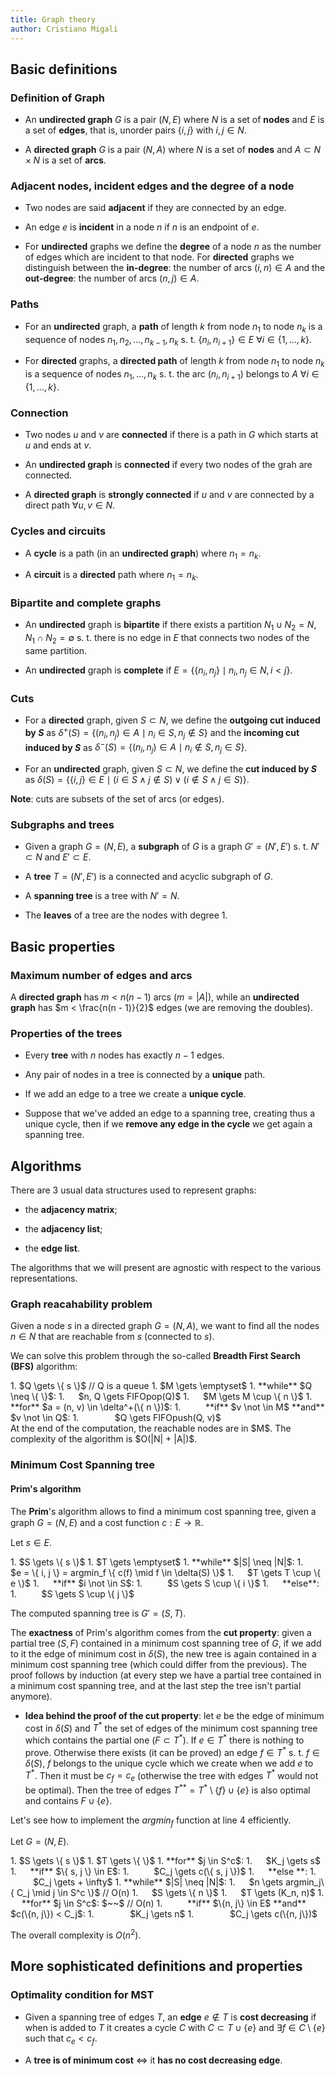 ```yaml
---
title: Graph theory
author: Cristiano Migali
---
```


## Basic definitions

### Definition of Graph

- An **undirected graph** $G$ is a pair $(N, E)$ where $N$ is a set of **nodes** and $E$ is a set of **edges**, that is, unorder pairs $\{i, j\}$ with $i, j \in N$.

- A **directed graph** $G$ is a pair $(N, A)$ where $N$ is a set of **nodes** and $A \subset N \times N$ is a set of **arcs**.

### Adjacent nodes, incident edges and the degree of a node

- Two nodes are said **adjacent** if they are connected by an edge.

- An edge $e$ is **incident** in a node $n$ if $n$ is an endpoint of $e$.

- For **undirected** graphs we define the **degree** of a node $n$ as the number of edges which are incident to that node. For **directed** graphs we distinguish between the **in-degree**: the number of arcs $(i, n) \in A$ and the **out-degree**: the number of arcs $(n, j) \in A$.

### Paths

- For an **undirected** graph, a **path** of length $k$ from node $n_1$ to node $n_k$ is a sequence of nodes $n_1, n_2, ..., n_{k-1}, n_k$ s. t. $\{n_i, n_{i + 1}\} \in E$ $\forall i \in \{1, ..., k\}$.

- For **directed** graphs, a **directed path** of length $k$ from node $n_1$ to node $n_k$ is a sequence of nodes $n_1, ..., n_k$ s. t. the arc $(n_i, n_{i + 1})$ belongs to $A$ $\forall i \in \{1, ..., k\}$.

### Connection

- Two nodes $u$ and $v$ are **connected** if there is a path in $G$ which starts at $u$ and ends at $v$.

- An **undirected graph** is **connected** if every two nodes of the grah are connected.

- A **directed graph** is **strongly connected** if $u$ and $v$ are connected by a direct path $\forall u, v \in N$.

### Cycles and circuits

- A **cycle** is a path (in an **undirected graph**) where $n_1 = n_k$.

- A **circuit** is a **directed** path where $n_1 = n_k$.

### Bipartite and complete graphs

- An **undirected** graph is **bipartite** if there exists a partition $N_1 \cup N_2 = N, N_1 \cap N_2 = \emptyset$ s. t. there is no edge in $E$ that connects two nodes of the same partition.

- An **undirected** graph is **complete** if $E = \{ \{n_i, n_j\} \mid n_i, n_j \in N, i < j \}$.

### Cuts

- For a **directed** graph, given $S \subset N$, we define the **outgoing cut induced by $S$** as $\delta^+(S) = \{ (n_i, n_j) \in A \mid n_i \in S, n_j \not \in S \}$ and the **incoming cut induced by $S$** as $\delta^-(S) = \{ (n_i, n_j) \in A \mid n_i \not \in S, n_j \in S \}$.

- For an **undirected** graph, given $S \subset N$, we define the **cut induced by $S$** as $\delta(S) = \{ \{i, j\} \in E \mid (i \in S \wedge j \not \in S) \vee (i \not \in S \wedge j \in S) \}$.

**Note**: cuts are subsets of the set of arcs (or edges).

### Subgraphs and trees

- Given a graph $G = (N, E)$, a **subgraph** of $G$ is a graph $G' = (N', E')$ s. t. $N' \subset N$ and $E' \subset E$.

- A **tree** $T = (N', E')$ is a connected and acyclic subgraph of $G$.

- A **spanning tree** is a tree with $N' = N$.

- The **leaves** of a tree are the nodes with degree 1.

## Basic properties

### Maximum number of edges and arcs

A **directed graph** has $m < n(n - 1)$ arcs ($m = |A|$), while an **undirected graph** has $m < \frac{n(n - 1)}{2}$ edges (we are removing the doubles).

### Properties of the trees

- Every **tree** with $n$ nodes has exactly $n - 1$ edges.

- Any pair of nodes in a tree is connected by a **unique** path.

- If we add an edge to a tree we create a **unique cycle**.

- Suppose that we've added an edge to a spanning tree, creating thus a unique cycle, then if we **remove any edge in the cycle** we get again a spanning tree.

## Algorithms

There are 3 usual data structures used to represent graphs:

- the **adjacency matrix**;

- the **adjacency list**;

- the **edge list**.

The algorithms that we will present are agnostic with respect to the various representations.

### Graph reacahability problem

Given a node $s$ in a directed graph $G = (N, A)$, we want to find all the nodes $n \in N$ that are reachable from $s$ (connected to $s$).

We can solve this problem through the so-called **Breadth First Search (BFS)** algorithm:
<div class="algorithm">
1. $Q \gets \{ s \}$ // Q is a queue
1. $M \gets \emptyset$
1. **while** $Q \neq \{ \}$:
1. &emsp; $n, Q \gets FIFOpop(Q)$
1. &emsp; $M \gets M \cup \{ n \}$
1. &emsp; **for** $a = (n, v) \in \delta^+(\{ n \})$:
1. &emsp; &emsp; **if** $v \not \in M$ **and** $v \not \in Q$:
1. &emsp; &emsp; &emsp; $Q \gets FIFOpush(Q, v)$
</div>
At the end of the computation, the reachable nodes are in $M$.
The complexity of the algorithm is $O(|N| + |A|)$.

### Minimum Cost Spanning tree

#### Prim's algorithm

The **Prim**'s algorithm allows to find a minimum cost spanning tree, given a graph $G = (N, E)$ and a cost function $c : E \rightarrow \mathbb{R}$.

Let $s \in E$.

<div class="algorithm">
1. $S \gets \{ s \}$
1. $T \gets \emptyset$
1. **while** $|S| \neq |N|$:
1. &emsp; $e = \{ i, j \} = argmin_f \{ c(f) \mid f \in \delta(S) \}$
1. &emsp; $T \gets T \cup \{ e \}$
1. &emsp; **if** $i \not \in S$:
1. &emsp; &emsp; $S \gets S \cup \{  i \}$
1. &emsp; **else**:
1. &emsp; &emsp; $S \gets S \cup \{ j \}$
</div>

The computed spanning tree is $G' = (S, T)$.

The **exactness** of Prim's algorithm comes from the **cut property**: given a partial tree $(S, F)$ contained in a minimum cost spanning tree of $G$, if we add to it the edge of minimum cost in $\delta(S)$, the new tree is again contained in a minimum cost spanning tree (which could differ from the previous). The proof follows by induction (at every step we have a partial tree contained in a minimum cost spanning tree, and at the last step the tree isn't partial anymore).

- **Idea behind the proof of the cut property**: let $e$ be the edge of minimum cost in $\delta(S)$ and $T^*$ the set of edges of the minimum cost spanning tree which contains the partial one ($F \subset T^*$). If $e \in T^*$ there is nothing to prove. Otherwise there exists (it can be proved) an edge $f \in T^*$ s. t. $f \in \delta(S)$, $f$ belongs to the unique cycle which we create when we add $e$ to $T^*$. Then it must be $c_f = c_e$ (otherwise the tree with edges $T^*$ would not be optimal). Then the tree of edges $T^{**} = T^* \setminus \{ f \} \cup \{ e \}$ is also optimal and contains $F \cup \{ e \}$.

Let's see how to implement the $argmin_f$ function at line 4 efficiently.

Let $G = (N, E)$.
<div class=algorithm>
1. $S \gets \{ s \}$
1. $T \gets \{ \}$
1. **for** $j \in S^c$:
1. &emsp; $K_j \gets s$
1. &emsp; **if** $\{ s, j \} \in E$:
1. &emsp; &emsp; $C_j \gets c(\{ s, j \})$ 
1. &emsp; **else **:
1. &emsp; &emsp; $C_j \gets + \infty$
1. **while** $|S| \neq |N|$:
1. &emsp; $n \gets argmin_j\{ C_j \mid j \in S^c \}$ // O(n)
1. &emsp; $S \gets \{ n \}$
1. &emsp; $T \gets (K_n, n)$
1. &emsp; **for** $j \in S^c$: $~~$ // O(n)
1. &emsp; &emsp; **if** $\{n, j\} \in E$ **and** $c(\{n, j\}) < C_j$:
1. &emsp; &emsp; &emsp; $K_j \gets n$
1. &emsp; &emsp; &emsp; $C_j \gets c(\{n, j\})$
</div>

The overall complexity is $O(n^2)$.

## More sophisticated definitions and properties

### Optimality condition for MST

- Given a spanning tree of edges $T$, an **edge** $e \not \in T$ is **cost decreasing** if when is added to $T$ it creates a cycle $C$ with $C \subset T \cup \{ e \}$ and $\exists f \in C \setminus \{ e \}$ such that $c_e < c_f$.

- A **tree is of minimum cost** $\iff$ it **has no cost decreasing edge**.
